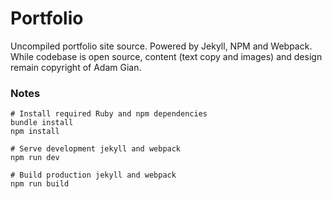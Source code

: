 # Portfolio

Uncompiled portfolio site source. Powered by Jekyll, NPM and Webpack. While codebase is open source, content (text copy and images) and design remain copyright of Adam Gian.




### Notes

```shell
# Install required Ruby and npm dependencies
bundle install
npm install
```

```shell
# Serve development jekyll and webpack
npm run dev

# Build production jekyll and webpack
npm run build
```